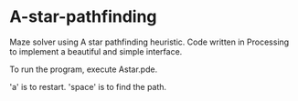 # A-star-pathfinding
Maze solver using A star pathfinding heuristic.
Code written in Processing to implement a beautiful and simple interface.

To run the program, execute Astar.pde.

'a' is to restart.
'space' is to find the path.
